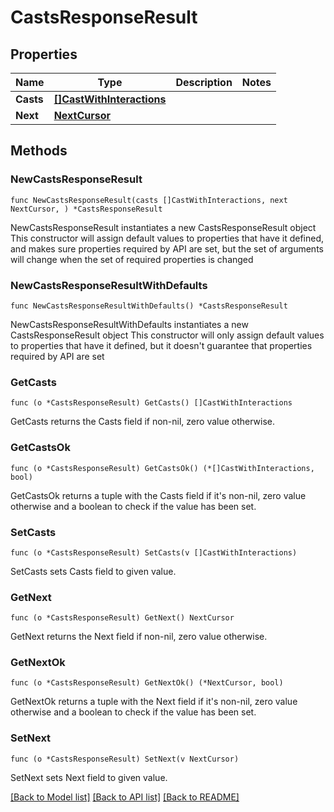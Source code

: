 # CastsResponseResult

## Properties

Name | Type | Description | Notes
------------ | ------------- | ------------- | -------------
**Casts** | [**[]CastWithInteractions**](CastWithInteractions.md) |  | 
**Next** | [**NextCursor**](NextCursor.md) |  | 

## Methods

### NewCastsResponseResult

`func NewCastsResponseResult(casts []CastWithInteractions, next NextCursor, ) *CastsResponseResult`

NewCastsResponseResult instantiates a new CastsResponseResult object
This constructor will assign default values to properties that have it defined,
and makes sure properties required by API are set, but the set of arguments
will change when the set of required properties is changed

### NewCastsResponseResultWithDefaults

`func NewCastsResponseResultWithDefaults() *CastsResponseResult`

NewCastsResponseResultWithDefaults instantiates a new CastsResponseResult object
This constructor will only assign default values to properties that have it defined,
but it doesn't guarantee that properties required by API are set

### GetCasts

`func (o *CastsResponseResult) GetCasts() []CastWithInteractions`

GetCasts returns the Casts field if non-nil, zero value otherwise.

### GetCastsOk

`func (o *CastsResponseResult) GetCastsOk() (*[]CastWithInteractions, bool)`

GetCastsOk returns a tuple with the Casts field if it's non-nil, zero value otherwise
and a boolean to check if the value has been set.

### SetCasts

`func (o *CastsResponseResult) SetCasts(v []CastWithInteractions)`

SetCasts sets Casts field to given value.


### GetNext

`func (o *CastsResponseResult) GetNext() NextCursor`

GetNext returns the Next field if non-nil, zero value otherwise.

### GetNextOk

`func (o *CastsResponseResult) GetNextOk() (*NextCursor, bool)`

GetNextOk returns a tuple with the Next field if it's non-nil, zero value otherwise
and a boolean to check if the value has been set.

### SetNext

`func (o *CastsResponseResult) SetNext(v NextCursor)`

SetNext sets Next field to given value.



[[Back to Model list]](../README.md#documentation-for-models) [[Back to API list]](../README.md#documentation-for-api-endpoints) [[Back to README]](../README.md)


